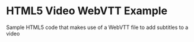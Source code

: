 # HTML5 Video WebVTT Example

Sample HTML5 code that makes use of a WebVTT file to add subtitles to a video
